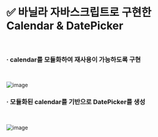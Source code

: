 # ✅ 바닐라 자바스크립트로 구현한 Calendar & DatePicker

<br />

### · calendar를 모듈화하여 재사용이 가능하도록 구현

<br />

![image](https://github.com/bananashow/calendar/assets/85798544/e0b184d1-2cdc-4eeb-85dc-9e9d23dc6f3b)

### · 모듈화된 calendar를 기반으로 DatePicker를 생성

<br />

![image](https://github.com/bananashow/calendar/assets/85798544/2f5ac79f-1051-460a-ab05-24d7057655fa)
